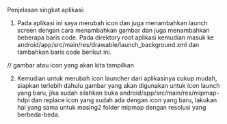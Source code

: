 Penjelasan singkat aplikasi:

1. Pada aplikasi ini saya merubah icon dan juga menambahkan launch screen dengan cara menambahkan gambar dan juga menambahkan beberapa baris code. Pada direktory root aplikasi kemudian masuk ke android/app/src/main/res/drawable/launch_background.xml dan tambahkan baris code berikut ini.

<item>
    <bitmap
        android:gravity="center" // posisi dimana gambar kita ditampilkan di layar
        android:src="@mipmap/ic_launcher" /> // gambar atau icon yang akan kita tampilkan
</item>

2. Kemudian untuk merubah icon launcher dari aplikasinya cukup mudah, siapkan terlebih dahulu gambar yang akan digunakan untuk icon launch yang baru, jika sudah silahkan buka android/app/src/main/res/mipmap-hdpi dan replace icon yang sudah ada dengan icon yang baru, lakukan hal yang sama untuk masing2 folder mipmap dengan resolusi yang berbeda-beda.

